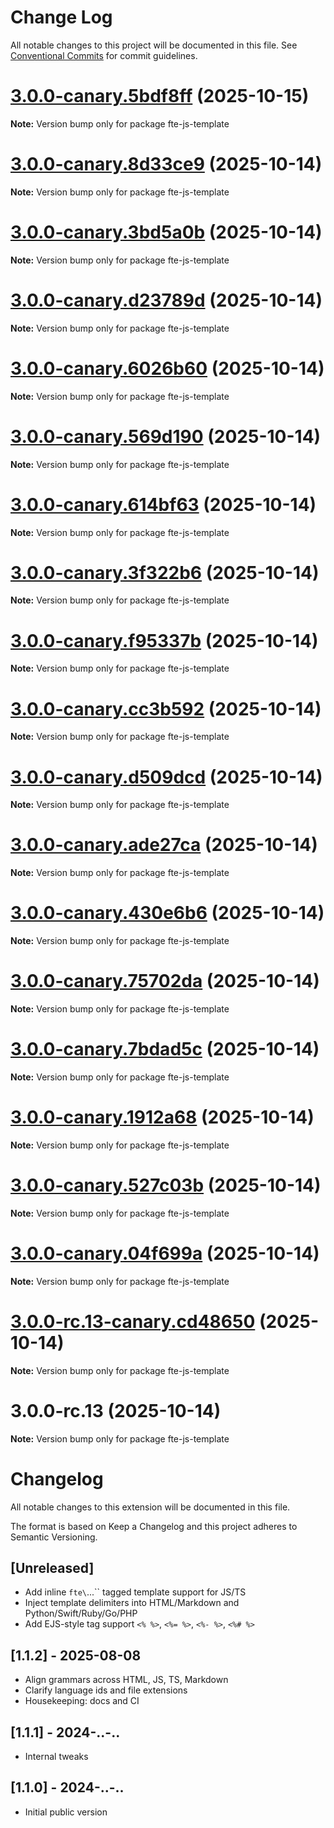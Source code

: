 # Change Log

All notable changes to this project will be documented in this file.
See [Conventional Commits](https://conventionalcommits.org) for commit guidelines.

# [3.0.0-canary.5bdf8ff](https://github.com/vedmalex/vscode-ftejs-lang/compare/v3.0.0-canary.8d33ce9...v3.0.0-canary.5bdf8ff) (2025-10-15)

**Note:** Version bump only for package fte-js-template





# [3.0.0-canary.8d33ce9](https://github.com/vedmalex/vscode-ftejs-lang/compare/v3.0.0-canary.3bd5a0b...v3.0.0-canary.8d33ce9) (2025-10-14)

**Note:** Version bump only for package fte-js-template





# [3.0.0-canary.3bd5a0b](https://github.com/vedmalex/vscode-ftejs-lang/compare/v3.0.0-canary.d23789d...v3.0.0-canary.3bd5a0b) (2025-10-14)

**Note:** Version bump only for package fte-js-template





# [3.0.0-canary.d23789d](https://github.com/vedmalex/vscode-ftejs-lang/compare/v3.0.0-canary.6026b60...v3.0.0-canary.d23789d) (2025-10-14)

**Note:** Version bump only for package fte-js-template





# [3.0.0-canary.6026b60](https://github.com/vedmalex/vscode-ftejs-lang/compare/v3.0.0-canary.569d190...v3.0.0-canary.6026b60) (2025-10-14)

**Note:** Version bump only for package fte-js-template





# [3.0.0-canary.569d190](https://github.com/vedmalex/vscode-ftejs-lang/compare/v3.0.0-canary.614bf63...v3.0.0-canary.569d190) (2025-10-14)

**Note:** Version bump only for package fte-js-template





# [3.0.0-canary.614bf63](https://github.com/vedmalex/vscode-ftejs-lang/compare/v3.0.0-canary.3f322b6...v3.0.0-canary.614bf63) (2025-10-14)

**Note:** Version bump only for package fte-js-template





# [3.0.0-canary.3f322b6](https://github.com/vedmalex/vscode-ftejs-lang/compare/v3.0.0-canary.f95337b...v3.0.0-canary.3f322b6) (2025-10-14)

**Note:** Version bump only for package fte-js-template





# [3.0.0-canary.f95337b](https://github.com/vedmalex/vscode-ftejs-lang/compare/v3.0.0-canary.cc3b592...v3.0.0-canary.f95337b) (2025-10-14)

**Note:** Version bump only for package fte-js-template





# [3.0.0-canary.cc3b592](https://github.com/vedmalex/vscode-ftejs-lang/compare/v3.0.0-canary.d509dcd...v3.0.0-canary.cc3b592) (2025-10-14)

**Note:** Version bump only for package fte-js-template





# [3.0.0-canary.d509dcd](https://github.com/vedmalex/vscode-ftejs-lang/compare/v3.0.0-canary.ade27ca...v3.0.0-canary.d509dcd) (2025-10-14)

**Note:** Version bump only for package fte-js-template





# [3.0.0-canary.ade27ca](https://github.com/vedmalex/vscode-ftejs-lang/compare/v3.0.0-canary.430e6b6...v3.0.0-canary.ade27ca) (2025-10-14)

**Note:** Version bump only for package fte-js-template





# [3.0.0-canary.430e6b6](https://github.com/vedmalex/vscode-ftejs-lang/compare/v3.0.0-canary.75702da...v3.0.0-canary.430e6b6) (2025-10-14)

**Note:** Version bump only for package fte-js-template





# [3.0.0-canary.75702da](https://github.com/vedmalex/vscode-ftejs-lang/compare/v3.0.0-canary.7bdad5c...v3.0.0-canary.75702da) (2025-10-14)

**Note:** Version bump only for package fte-js-template





# [3.0.0-canary.7bdad5c](https://github.com/vedmalex/vscode-ftejs-lang/compare/v3.0.0-canary.1912a68...v3.0.0-canary.7bdad5c) (2025-10-14)

**Note:** Version bump only for package fte-js-template





# [3.0.0-canary.1912a68](https://github.com/vedmalex/vscode-ftejs-lang/compare/v3.0.0-canary.527c03b...v3.0.0-canary.1912a68) (2025-10-14)

**Note:** Version bump only for package fte-js-template





# [3.0.0-canary.527c03b](https://github.com/vedmalex/vscode-ftejs-lang/compare/v3.0.0-canary.04f699a...v3.0.0-canary.527c03b) (2025-10-14)

**Note:** Version bump only for package fte-js-template





# [3.0.0-canary.04f699a](https://github.com/vedmalex/vscode-ftejs-lang/compare/v3.0.0-rc.13-canary.cd48650...v3.0.0-canary.04f699a) (2025-10-14)

**Note:** Version bump only for package fte-js-template





# [3.0.0-rc.13-canary.cd48650](https://github.com/vedmalex/vscode-ftejs-lang/compare/v3.0.0-rc.13...v3.0.0-rc.13-canary.cd48650) (2025-10-14)

**Note:** Version bump only for package fte-js-template





# 3.0.0-rc.13 (2025-10-14)

**Note:** Version bump only for package fte-js-template





# Changelog

All notable changes to this extension will be documented in this file.

The format is based on Keep a Changelog and this project adheres to Semantic Versioning.

## [Unreleased]
- Add inline `fte\`...\`` tagged template support for JS/TS
- Inject template delimiters into HTML/Markdown and Python/Swift/Ruby/Go/PHP
- Add EJS-style tag support `<% %>`, `<%= %>`, `<%- %>`, `<%# %>`

## [1.1.2] - 2025-08-08
- Align grammars across HTML, JS, TS, Markdown
- Clarify language ids and file extensions
- Housekeeping: docs and CI

## [1.1.1] - 2024-..-..
- Internal tweaks

## [1.1.0] - 2024-..-..
- Initial public version

